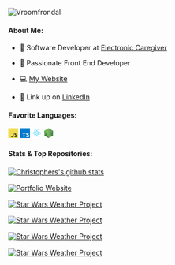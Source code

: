 ![Vroomfrondal](https://user-images.githubusercontent.com/49052244/200146970-e3a15b3e-d1ef-41c7-877d-9561b80f52f4.gif)

#### About Me:

-   💼 Software Developer at [Electronic Caregiver](https://electroniccaregiver.com/)

-   📘 Passionate Front End Developer

-   💻 [My Website](https://www.topherdeleon.com/#contact)

-   🔗 Link up on [LinkedIn](https://www.topherdeleon.com/#contact)

#### Favorite Languages:

<code><img height="20" alt="javascript" src="https://raw.githubusercontent.com/github/explore/80688e429a7d4ef2fca1e82350fe8e3517d3494d/topics/javascript/javascript.png"></code>
<code><img height="20" alt="typescript" src="https://raw.githubusercontent.com/github/explore/80688e429a7d4ef2fca1e82350fe8e3517d3494d/topics/typescript/typescript.png"></code>
<code><img height="20" alt="react" src="https://raw.githubusercontent.com/github/explore/80688e429a7d4ef2fca1e82350fe8e3517d3494d/topics/react/react.png"></code>
<code><img height="20" alt="nodejs" src="https://raw.githubusercontent.com/github/explore/80688e429a7d4ef2fca1e82350fe8e3517d3494d/topics/nodejs/nodejs.png"></code>

#### Stats & Top Repositories:

<a href="https://github.com/Vroomfrondal"><img align="center" src="https://github-readme-stats.vercel.app/api?username=Vroomfrondal&show_icons=true&include_all_commits=true&theme=material-palenight" alt="Christophers's github stats" /></a>

<a href="https://github.com/Vroomfrondal/Vroomfrondal.github.io"><img align="center" src="https://github-readme-stats.vercel.app/api/pin/?username=Vroomfrondal&repo=Vroomfrondal.github.io&theme=rose_pine" alt="Portfolio Website" /></a>

<a href="https://github.com/Vroomfrondal/Star-Wars-Weather"><img align="center" src="https://github-readme-stats.vercel.app/api/pin/?username=Vroomfrondal&repo=Star-Wars-Weather&theme=rose_pine" alt="Star Wars Weather Project" /></a>

<a href="https://github.com/Vroomfrondal/Photo-Gallery-React-Tailwind"><img align="center" src="https://github-readme-stats.vercel.app/api/pin/?username=Vroomfrondal&repo=Photo-Gallery-React-Tailwind&theme=rose_pine" alt="Star Wars Weather Project" /></a>

<a href="https://github.com/Vroomfrondal/tic-tac-toe"><img align="center" src="https://github-readme-stats.vercel.app/api/pin/?username=Vroomfrondal&repo=tic-tac-toe&theme=rose_pine" alt="Star Wars Weather Project" /></a>

<a href="https://github.com/Vroomfrondal/Fitness-Website"><img align="center" src="https://github-readme-stats.vercel.app/api/pin/?username=Vroomfrondal&repo=Fitness-Website&theme=rose_pine" alt="Star Wars Weather Project" /></a>
